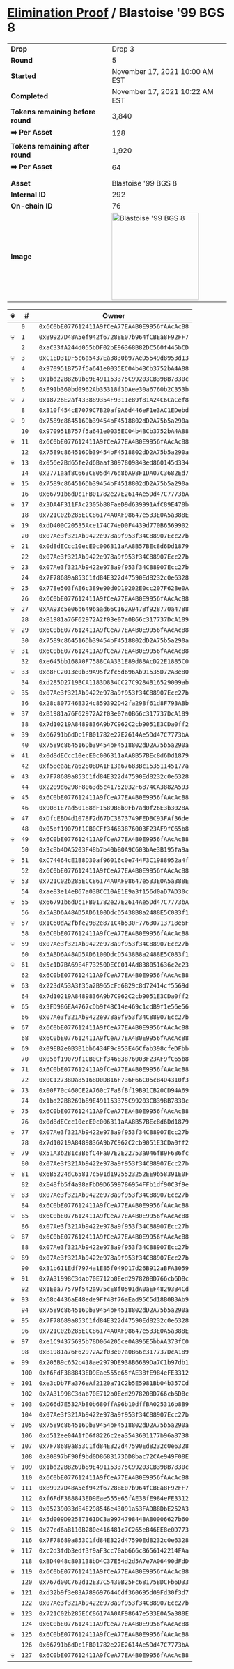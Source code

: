 # [Elimination Proof](./readme.md) / Blastoise &#039;99 BGS 8

|||
|---|---|
| **Drop** | Drop 3 |
| **Round** | 5 |
| **Started** | November 17, 2021 10:00 AM EST |
| **Completed** | November 17, 2021 10:22 AM EST |
| **Tokens remaining before round** | 3,840 |
| **➡️ Per Asset** | 128 |
| **Tokens remaining after round** | 1,920 |
| **➡️ Per Asset** | 64 |
| | |
| **Asset** | Blastoise &#039;99 BGS 8 |
| **Internal ID** | 292 |
| **On-chain ID** | 76 |
| **Image** | <img src="https://tcdn.blokpax.com/94d9199b-dc43-433d-b9ab-74dce73976d4/f96b4ca7e9359e65ff1e75a2970b75ecda9f7c5ae5ad74b8aee6010bcf829eee.jpg" height="200" alt="Blastoise &#039;99 BGS 8" /> |


| 💀 | # | Owner |
| --- | --- | --- |
|  | `0` | `0x6C0bE077612411A9fCeA77EA4B0E9956fAAcAcB8` |
| 💀 | `1` | `0xB9927D48A5ef942f6728BE07b964fCBEa8F92FF7` |
|  | `2` | `0xaC33fA244d055bDF02bE96368B82DC560f445bCD` |
| 💀 | `3` | `0xC1ED31DF5c6a5437Ea3830b97AeD5549d8953d13` |
|  | `4` | `0x970951B757f5a641e0035EC04b4BCb3752bA4A88` |
| 💀 | `5` | `0x1bd22BB269b89E491153375C99203CB39BB7830c` |
|  | `6` | `0xE91b360bd0962Ab35318f3DAee30a6760b2C353b` |
| 💀 | `7` | `0x18726E2af433889354F9311e89f81A24C6CaCef8` |
|  | `8` | `0x310f454cE7079C7B20af9A6d446eF1e3AC1EDebd` |
| 💀 | `9` | `0x7589c864516Db39454bF4518802dD2A75b5a290a` |
|  | `10` | `0x970951B757f5a641e0035EC04b4BCb3752bA4A88` |
| 💀 | `11` | `0x6C0bE077612411A9fCeA77EA4B0E9956fAAcAcB8` |
|  | `12` | `0x7589c864516Db39454bF4518802dD2A75b5a290a` |
| 💀 | `13` | `0x056e2Bd65fe2d6Baaf3097809843ed860145d334` |
|  | `14` | `0x2771aaf8C663C805d476d8bA98F1DA07C3682Ed7` |
| 💀 | `15` | `0x7589c864516Db39454bF4518802dD2A75b5a290a` |
|  | `16` | `0x66791b6dDc1FB01782e27E2614Ae5Dd47C7773bA` |
| 💀 | `17` | `0x3DA4F311FAc2305b88FaeD9d639991AfC89E478b` |
|  | `18` | `0x721C02b285ECC86174A0AF98647e533E0A5a388E` |
| 💀 | `19` | `0xdD400C20535Ace174C74eD0F4439d770B6569902` |
|  | `20` | `0x07Ae3f321Ab9422e978a9f953f34C88907Ecc27b` |
| 💀 | `21` | `0x0d8dECcc10ecE0c006311aAA8B57BEc8d6Dd1879` |
|  | `22` | `0x07Ae3f321Ab9422e978a9f953f34C88907Ecc27b` |
| 💀 | `23` | `0x07Ae3f321Ab9422e978a9f953f34C88907Ecc27b` |
|  | `24` | `0x7F78689a853C1fd84E322d47590Ed8232c0e6328` |
| 💀 | `25` | `0x778e503fAE6c389e90d0D19202E0cc207F628e0A` |
|  | `26` | `0x6C0bE077612411A9fCeA77EA4B0E9956fAAcAcB8` |
| 💀 | `27` | `0xAA93c5e06b649baad66C162A947Bf928770a47B8` |
|  | `28` | `0xB1981a76F62972A2f03e07a0B66c317737DcA189` |
| 💀 | `29` | `0x6C0bE077612411A9fCeA77EA4B0E9956fAAcAcB8` |
|  | `30` | `0x7589c864516Db39454bF4518802dD2A75b5a290a` |
| 💀 | `31` | `0x6C0bE077612411A9fCeA77EA4B0E9956fAAcAcB8` |
|  | `32` | `0xe645bb168A0F7588CAA331E89d88AcD22E1885C0` |
| 💀 | `33` | `0xe8FC2013e0b39A95f2fc5d696Ab91535D72A8e80` |
|  | `34` | `0xd285D2719BCA1183D834CC27C9284B16529009ab` |
| 💀 | `35` | `0x07Ae3f321Ab9422e978a9f953f34C88907Ecc27b` |
|  | `36` | `0x28c807746B324c859392D42fa298f61d8F793ABb` |
| 💀 | `37` | `0xB1981a76F62972A2f03e07a0B66c317737DcA189` |
|  | `38` | `0x7d10219A8489836A9b7C962C2cb9051E3CDa0ff2` |
| 💀 | `39` | `0x66791b6dDc1FB01782e27E2614Ae5Dd47C7773bA` |
|  | `40` | `0x7589c864516Db39454bF4518802dD2A75b5a290a` |
| 💀 | `41` | `0x0d8dECcc10ecE0c006311aAA8B57BEc8d6Dd1879` |
|  | `42` | `0xf58eaaE7a6280BDA1F13a67683Bc15351145177a` |
| 💀 | `43` | `0x7F78689a853C1fd84E322d47590Ed8232c0e6328` |
|  | `44` | `0x2209d6298F8063d5c41752032F6874CA3882A593` |
| 💀 | `45` | `0x6C0bE077612411A9fCeA77EA4B0E9956fAAcAcB8` |
|  | `46` | `0x9081E7ad50188dF1589B8b9Fb7ad0f26E3b3028A` |
| 💀 | `47` | `0xDfcEBD4d1078F2d67DC3873749FEDBC93FAf36de` |
|  | `48` | `0x05bf19079f1CB0CFf34683876003F23AF9fC65b8` |
| 💀 | `49` | `0x6C0bE077612411A9fCeA77EA4B0E9956fAAcAcB8` |
|  | `50` | `0x3cBb4DA5203F48b7b40bB0A9C603bAe3B195fa9a` |
| 💀 | `51` | `0xC74464cE1B8D30af96016c0e744F3C1988952a4f` |
|  | `52` | `0x6C0bE077612411A9fCeA77EA4B0E9956fAAcAcB8` |
| 💀 | `53` | `0x721C02b285ECC86174A0AF98647e533E0A5a388E` |
|  | `54` | `0xae83e14eB67a03BCC10AE1E9a3f156d0aD7AD30c` |
| 💀 | `55` | `0x66791b6dDc1FB01782e27E2614Ae5Dd47C7773bA` |
|  | `56` | `0x5ABD6A48AD5AD6100DdcD5438B8a2488E5C083f1` |
| 💀 | `57` | `0x1C60dA2fbfe29B2e871C4b530F77630713718e6F` |
|  | `58` | `0x6C0bE077612411A9fCeA77EA4B0E9956fAAcAcB8` |
| 💀 | `59` | `0x07Ae3f321Ab9422e978a9f953f34C88907Ecc27b` |
|  | `60` | `0x5ABD6A48AD5AD6100DdcD5438B8a2488E5C083f1` |
| 💀 | `61` | `0x5c1D7BA69E4F73250DECC014Ad838051636c2c23` |
|  | `62` | `0x6C0bE077612411A9fCeA77EA4B0E9956fAAcAcB8` |
| 💀 | `63` | `0x223dA53A3f35a2B965cFd6B29c8d72414cf5569d` |
|  | `64` | `0x7d10219A8489836A9b7C962C2cb9051E3CDa0ff2` |
| 💀 | `65` | `0x3FD986EA4767cDb9f48C14e469c1cdB9f1e56e56` |
|  | `66` | `0x07Ae3f321Ab9422e978a9f953f34C88907Ecc27b` |
| 💀 | `67` | `0x6C0bE077612411A9fCeA77EA4B0E9956fAAcAcB8` |
|  | `68` | `0x6C0bE077612411A9fCeA77EA4B0E9956fAAcAcB8` |
| 💀 | `69` | `0x09EB2e0B3B1bb6434F9c953E46Cfab398cfeDFbb` |
|  | `70` | `0x05bf19079f1CB0CFf34683876003F23AF9fC65b8` |
| 💀 | `71` | `0x6C0bE077612411A9fCeA77EA4B0E9956fAAcAcB8` |
|  | `72` | `0x0C12738Da85168D0DB16F736F66C05cB4D4310f3` |
| 💀 | `73` | `0x00F70c460CE2A760c7Fa8fBf19B91CB20CD94A69` |
|  | `74` | `0x1bd22BB269b89E491153375C99203CB39BB7830c` |
| 💀 | `75` | `0x6C0bE077612411A9fCeA77EA4B0E9956fAAcAcB8` |
|  | `76` | `0x0d8dECcc10ecE0c006311aAA8B57BEc8d6Dd1879` |
| 💀 | `77` | `0x07Ae3f321Ab9422e978a9f953f34C88907Ecc27b` |
|  | `78` | `0x7d10219A8489836A9b7C962C2cb9051E3CDa0ff2` |
| 💀 | `79` | `0x51A3b2B1c3B6fC4Fa07E2E22753a046fB9F686fc` |
|  | `80` | `0x07Ae3f321Ab9422e978a9f953f34C88907Ecc27b` |
| 💀 | `81` | `0x6B5224dC65817c591d1925523252EE9b58391E0F` |
|  | `82` | `0xE48fb5f4a98aFbD9D6599786954FFb1df90C3f9e` |
| 💀 | `83` | `0x07Ae3f321Ab9422e978a9f953f34C88907Ecc27b` |
|  | `84` | `0x6C0bE077612411A9fCeA77EA4B0E9956fAAcAcB8` |
| 💀 | `85` | `0x6C0bE077612411A9fCeA77EA4B0E9956fAAcAcB8` |
|  | `86` | `0x07Ae3f321Ab9422e978a9f953f34C88907Ecc27b` |
| 💀 | `87` | `0x6C0bE077612411A9fCeA77EA4B0E9956fAAcAcB8` |
|  | `88` | `0x07Ae3f321Ab9422e978a9f953f34C88907Ecc27b` |
| 💀 | `89` | `0x07Ae3f321Ab9422e978a9f953f34C88907Ecc27b` |
|  | `90` | `0x31b611Edf7974a1E85f049D17d26B912aBFA3059` |
| 💀 | `91` | `0x7A31998C3dab70E712b0Eed297820BD766cb6DBc` |
|  | `92` | `0x1Eea77579f542a975cE8f0591dA0aEF48293B4Cd` |
| 💀 | `93` | `0x68c4436aE48ede9Ff48f76aEad95C5d18B0B3Ab9` |
|  | `94` | `0x7589c864516Db39454bF4518802dD2A75b5a290a` |
| 💀 | `95` | `0x7F78689a853C1fd84E322d47590Ed8232c0e6328` |
|  | `96` | `0x721C02b285ECC86174A0AF98647e533E0A5a388E` |
| 💀 | `97` | `0xe1C94375695b78D064205ce0A896E5bbAA373fC0` |
|  | `98` | `0xB1981a76F62972A2f03e07a0B66c317737DcA189` |
| 💀 | `99` | `0x205B9c652c418ae2979DE938B6689Da7C1b97db1` |
|  | `100` | `0xf6FdF388843ED9Eae555e65fAE38fE984eFE3312` |
| 💀 | `101` | `0xe3cDb7Fa376eAf2120a71C2b5E5981Bb04b357Cd` |
|  | `102` | `0x7A31998C3dab70E712b0Eed297820BD766cb6DBc` |
| 💀 | `103` | `0xD66d7E532Ab80b680ffA96b10dffBA025316b8B9` |
|  | `104` | `0x07Ae3f321Ab9422e978a9f953f34C88907Ecc27b` |
| 💀 | `105` | `0x7589c864516Db39454bF4518802dD2A75b5a290a` |
|  | `106` | `0xd512ee04A1fD6f8226c2ea3543601177b96a8738` |
| 💀 | `107` | `0x7F78689a853C1fd84E322d47590Ed8232c0e6328` |
|  | `108` | `0x80897bF90f9bd0D8683173DD8bac72CAe949F08E` |
| 💀 | `109` | `0x1bd22BB269b89E491153375C99203CB39BB7830c` |
|  | `110` | `0x6C0bE077612411A9fCeA77EA4B0E9956fAAcAcB8` |
| 💀 | `111` | `0xB9927D48A5ef942f6728BE07b964fCBEa8F92FF7` |
|  | `112` | `0xf6FdF388843ED9Eae555e65fAE38fE984eFE3312` |
| 💀 | `113` | `0x05239033dE4E298546e43091a53FADB8DbE252A3` |
|  | `114` | `0x5d009D92587361DC3a9974798448A80006627b60` |
| 💀 | `115` | `0x27cd6aB110B280e416481c7C265eB46EE8e0D773` |
|  | `116` | `0x7F78689a853C1fd84E322d47590Ed8232c0e6328` |
| 💀 | `117` | `0xc2d3fdb3edf3f9aF3cc70ab666c8656142214FAa` |
|  | `118` | `0xBD4048c803138bD4C37E54d2d5A7e7A06490dFdD` |
| 💀 | `119` | `0x6C0bE077612411A9fCeA77EA4B0E9956fAAcAcB8` |
|  | `120` | `0x767d00C762d12E37C5430B25Fc68175BDCFb6D33` |
| 💀 | `121` | `0xd32b9f3e83A789697644Cdf360695d09Fd30f3d7` |
|  | `122` | `0x07Ae3f321Ab9422e978a9f953f34C88907Ecc27b` |
| 💀 | `123` | `0x721C02b285ECC86174A0AF98647e533E0A5a388E` |
|  | `124` | `0x6C0bE077612411A9fCeA77EA4B0E9956fAAcAcB8` |
| 💀 | `125` | `0x6C0bE077612411A9fCeA77EA4B0E9956fAAcAcB8` |
|  | `126` | `0x66791b6dDc1FB01782e27E2614Ae5Dd47C7773bA` |
| 💀 | `127` | `0x6C0bE077612411A9fCeA77EA4B0E9956fAAcAcB8` |
